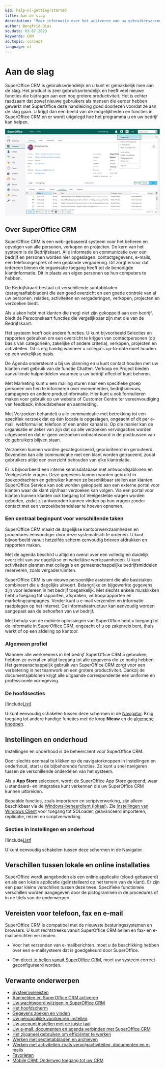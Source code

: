 ```yaml
---
uid: help-nl-getting-started
title: Aan de slag
description: "Meer informatie over het activeren van uw gebruikersaccount, het verbinden van uw e-mail en documenten en het instellen van uw persoonlijke voorkeuren."
author: Bergfrid Dias
so.date: 03.07.2023
keywords: CRM
so.topic: concept
language: nl
---
```


# Aan de slag

SuperOffice CRM is gebruiksvriendelijk en u kunt er gemakkelijk mee aan de slag. Het product is zeer gebruiksvriendelijk en heeft veel nieuwe functies die bijdragen aan een nog grotere productiviteit. Het is echter raadzaam dat zowel nieuwe gebruikers als mensen die eerder hebben gewerkt met SuperOffice deze handleiding goed doorlezen voordat ze aan de slag gaan. U krijgt dan een beeld van de mogelijkheden en functies in SuperOffice CRM en er wordt uitgelegd hoe het programma u en uw bedrijf kan helpen.

![Ga naar uw persoonlijke instelling en kies de instelling die u wilt wijzigen -screenshot][img1]

## Over SuperOffice CRM

SuperOffice CRM is een web-gebaseerd systeem voor het beheren en opvolgen van alle personen, verkopen en projecten. De kern van het systeem is de Bedrijfskaart. Alle informatie en communicatie over een bedrijf en personen worden hier opgeslagen: contactgegevens, e-mails, een telefoongesprek of een geplande vergadering. Dit zorgt ervoor dat iedereen binnen de organisatie toegang heeft tot de benodigde klantinformatie. Dit in plaats van eigen personen op hun computers te hebben.

De Bedrijfskaart bestaat uit verschillende subtabbladen (paragraaftabbladen) die een goed overzicht en een goede controle van al uw personen, relaties, activiteiten en vergaderingen, verkopen, projecten en verzoeken biedt.

Als u aken hebt met klanten die (nog) niet zijn gekoppeld aan een bedrijf, biedt de Persoonskaart functies die vergelijkbaar zijn met die van de Bedrijfskaart.

Het systeem heeft ook andere functies. U kunt bijvoorbeeld Selecties en rapporten gebruiken om een overzicht te krijgen van contactpersonen (op basis van categorieën, zakelijke of andere criteria), verkopen, projecten en activiteiten. Dit is erg handig wanneer u collega's up-to-date moet houden op een wekelijkse basis.

De Agenda ondersteunt u bij uw planning en u kunt contact houden met uw klanten met gebruik van de functie Chatten. Verkoop en Project bieden aanvullende hulpmiddelen waarmee u uw bedrijf effectief kunt beheren.

Met Marketing kunt u een mailing sturen naar een specifieke groep personen om hen te informeren over evenementen, bedrijfsnieuws, campagnes en andere productinformatie. Hier kunt u ook formulieren maken voor gebruik op uw website of Customer Centre ter vereenvoudiging van feedback, inhoudsbeheer en aanmelding.

Met Verzoeken behandelt u alle communicatie met betrekking tot een specifiek verzoek dat op één locatie is opgeslagen, ongeacht of dit per e-mail, webformulier, telefoon of een ander kanaal is. Op die manier kan de organisatie er zeker van zijn dat op alle verzoeken vervolgacties worden uitgevoerd en dat er geen verzoeken onbeantwoord in de postbussen van de gebruikers blijven staan.

Verzoeken kunnen worden gecategoriseerd, geprioriteerd en gerouteerd. Bovendien kan alle communicatie met een klant worden getraceerd, zodat gebruikers altijd een overzicht behouden van elke klantrelatie.

Er is bijvoorbeeld een interne kennisdatabase met antwoordsjablonen en Veelgestelde vragen. Deze gegevens kunnen worden gebruikt in zoekopdrachten en gebruiker kunnen ze beschikbaar stellen aan klanten. SuperOffice Service kan ook worden gekoppeld aan een externe portal voor klanten waar de klant zijn/haar verzoeken kan volgen. Via een portal voor klanten kunnen klanten ook toegang tot Veelgestelde vragen worden geboden, zodat zij antwoorden kunnen vinden op hun vragen zonder contact met een verzoekbehandelaar te hoeven opnemen.

### Een centraal beginpunt voor verschillende taken

SuperOffice CRM maakt de dagelijkse kantoorwerkzaamheden en procedures eenvoudiger door deze systematisch te ordenen. U kunt bijvoorbeeld vanuit hetzelfde scherm eenvoudig brieven afdrukken en rapporten maken.

Met de agenda beschikt u altijd en overal over een volledig en duidelijk overzicht van uw dagelijkse en wekelijkse werkzaamheden. U kunt activiteiten plannen met collega's en gemeenschappelijke bedrijfsmiddelen reserveren, zoals vergaderruimten.

SuperOffice CRM is uw nieuwe persoonlijke assistent die alle basistaken combineert die u dagelijks uitvoert. Belangrijke en bijgewerkte gegevens zijn voor iedereen in het bedrijf toegankelijk. Met slechts enkele muisklikken hebt u toegang tot rapporten, afspraken, verkooprapporten en marketingcampagnes. Verder kunt u e-mail verzenden en informatie raadplegen op het Internet. De informatiestructuur kan eenvoudig worden aangepast aan de behoeften van uw bedrijf.

Met behulp van de mobiele oplossingen van SuperOffice hebt u toegang tot de informatie in SuperOffice CRM, ongeacht of u op zakenreis bent, thuis werkt of op een afdeling op kantoor.

### Algemeen profiel

Wanneer alle werknemers in het bedrijf SuperOffice CRM 5 gebruiken, hebben ze overal en altijd toegang tot alle gegevens die ze nodig hebben. Het gemeenschappelijk gebruik van SuperOffice CRM zorgt voor een verbetering in het teamwork en een grotere productiviteit. Dankzij de documentsjablonen krijgt alle uitgaande correspondentie een uniforme en professionele vormgeving.

### De hoofdsecties

[!include[List](includes/list-crm-sections.md)]

U kunt eenvoudig schakelen tussen deze schermen in de [Navigator][1]. Krijg toegang tot andere handige functies met de knop **Nieuw** en de [algemene knoppen][3].

## Instellingen en onderhoud

Instellingen en onderhoud is de beheerclient voor SuperOffice CRM.

Door slechts eenmaal te klikken op de navigatorknoppen in Instellingen en onderhoud, start u de bijbehorende functies. Zo kunt u snel navigeren tussen de verschillende onderdelen van het systeem.

Als u **App Store** selecteert, wordt de SuperOffice App Store geopend, waar u standaard- en integraties kunt verkennen die uw SuperOffice CRM kunnen uitbreiden.

Bepaalde functies, zoals importeren en scriptverwerking, zijn alleen beschikbaar via de [Windows-beheerclient (lokaal)][1]. Zie [Instellingen van Windows Client][20] voor toegang tot SOLoader, geavanceerd importeren, replicatie, reizen en scriptverwerking.

### Secties in Instellingen en onderhoud

[!include[List](includes/list-admin-sections.md)]

U kunt eenvoudig schakelen tussen deze schermen in de Navigator.

## Verschillen tussen lokale en online installaties

SuperOffice wordt aangeboden als een online applicatie (cloud-gebaseerd) en als een lokale applicatie (geïnstalleerd op het terrein van de klant). Er zijn een paar kleine verschillen tussen deze twee. Specifieke functionele verschillen worden aangegeven door de pictogrammen in de procedures of in de titels van de onderwerpen.

## Vereisten voor telefoon, fax en e-mail

SuperOffice CRM is compatibel met de nieuwste besturingssystemen en browsers. U kunt rechtstreeks vanuit SuperOffice CRM bellen en fax- en e-mailberichten verzenden.

* Voor het verzenden van e-mailberichten. moet u de beschikking hebben over een e-mailsysteem dat is goedgekeurd door SuperOffice.

* Om [direct te bellen vanuit SuperOffice CRM][16], moet uw systeem correct geconfigureerd worden.

## Verwante onderwerpen

* [Systeemvereisten][21]
* [Aanmelden en SuperOffice CRM activeren][6]
* [Uw wachtwoord wijzigen in SuperOffice CRM][5]
* [Het hoofdscherm][2]
* [Gegevens zoeken en vinden][14]
* [Uw persoonlijke voorkeuren instellen][7]
* [Uw account instellen met de juiste taal][15]
* [Uw e-mail, documenten en agenda verbinden met SuperOffice CRM][8]
* [Het zijpaneel gebruiken om efficiënter te werken][4]
* [Werken met sectietabbladen en archieven][12]
* [Werken met activiteiten zoals vervolgactiviteiten, documenten en e-mails][13]
* [Favorieten][11]
* [Mobile CRM: Onderweg toegang tot uw CRM][9]

<!-- Referenced links -->
[1]: main-screen/navigator.md
[3]: main-screen/index.md#global-buttons
[2]: main-screen/index.md
[4]: main-screen/side-panel.md
[5]: login.md#forgot-password
[6]: login.md
[7]: preferences.md
[8]: connect-email-doc/index.md
[9]: ../../../en/mobile/superoffice-mobile/index.md

[11]: ../basics/fav.md
[12]: ../section-tabs/index.md
[13]: ../basics/activity.md
[14]: ../../search-options/learn/index.md
[15]: ../../globalization-and-localization/learn/change-language.md
[16]: ../../contact/learn/dial.md
[20]: ../../onsite/win-client/learn/index.md
[21]: ../../../en/onsite/requirements/index.md

<!-- Referenced images -->
[img1]: ../../../media/loc/en/learn/getstarted-personalsettings.png
